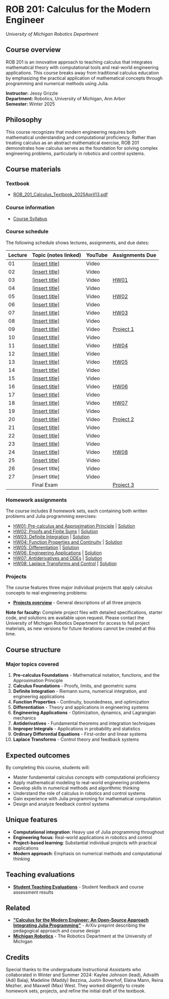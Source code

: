 # ROB 201: Calculus for the Modern Engineer
*University of Michigan Robotics Department*

## Course overview

ROB 201 is an innovative approach to teaching calculus that integrates mathematical theory with computational tools and real-world engineering applications. This course breaks away from traditional calculus education by emphasizing the practical application of mathematical concepts through programming and numerical methods using Julia.

**Instructor:** Jessy Grizzle  
**Department:** Robotics, University of Michigan, Ann Arbor  
**Semester:** Winter 2025

## Philosophy

This course recognizes that modern engineering requires both mathematical understanding and computational proficiency. Rather than treating calculus as an abstract mathematical exercise, ROB 201 demonstrates how calculus serves as the foundation for solving complex engineering problems, particularly in robotics and control systems.

## Course materials

### Textbook
- [ROB_201_Calculus_Textbook_2025April13.pdf](Textbook/ROB_201_Calculus_Textbook_2025April13.pdf)

### Course information
- [Course Syllabus](ROB_201_SyllabusW2025.pdf)

### Course schedule
The following schedule shows lectures, assignments, and due dates:

| Lecture | Topic (notes linked) | YouTube | Assignments Due |
|---------|-------|---------|-----------------|
| 01 | [[insert title]](Lectures%20Notes/Lecture01.pdf) | Video | |
| 02 | [[insert title]](Lectures%20Notes/Lecture02.pdf) | Video | |
| 03 | [[insert title]](Lectures%20Notes/Lecture03.pdf) | Video | [HW01](Homework/HW01Written.pdf) |
| 04 | [[insert title]](Lectures%20Notes/Lecture04.pdf) | Video | |
| 05 | [[insert title]](Lectures%20Notes/Lecture05.pdf) | Video | [HW02](Homework/HW02written.pdf) |
| 06 | [[insert title]](Lectures%20Notes/Lecture06.pdf) | Video | |
| 07 | [[insert title]](Lectures%20Notes/Lecture07.pdf) | Video | [HW03](Homework/HW03written.pdf) |
| 08 | [[insert title]](Lectures%20Notes/Lecture08.pdf) | Video | |
| 09 | [[insert title]](Lectures%20Notes/Lecture09.pdf) | Video | [Project 1](#projects) |
| 10 | [[insert title]](Lectures%20Notes/Lecture10.pdf) | Video | |
| 11 | [[insert title]](Lectures%20Notes/Lecture11.pdf) | Video | [HW04](Homework/HW04written.pdf) |
| 12 | [[insert title]](Lectures%20Notes/Lecture12.pdf) | Video | |
| 13 | [[insert title]](Lectures%20Notes/Lecture13.pdf) | Video | [HW05](Homework/HW05written.pdf) |
| 14 | [[insert title]](Lectures%20Notes/Lecture14.pdf) | Video | |
| 15 | [[insert title]](Lectures%20Notes/Lecture15.pdf) | Video | |
| 16 | [[insert title]](Lectures%20Notes/Lecture16.pdf) | Video | [HW06](Homework/HW06written.pdf) |
| 17 | [[insert title]](Lectures%20Notes/Lecture17.pdf) | Video | |
| 18 | [[insert title]](Lectures%20Notes/Lecture18.pdf) | Video | [HW07](Homework/HW07written.pdf) |
| 19 | [[insert title]](Lectures%20Notes/Lecture19.pdf) | Video | |
| 20 | [[insert title]](Lectures%20Notes/Lecture20.pdf) | Video | [Project 2](#projects) |
| 21 | [[insert title]](Lectures%20Notes/Lecture21.pdf) | Video | |
| 22 | [[insert title]](Lectures%20Notes/Lecture22.pdf) | Video | |
| 23 | [[insert title]](Lectures%20Notes/Lecture23.pdf) | Video | |
| 24 | [[insert title]](Lectures%20Notes/Lecture24.pdf) | Video | [HW08](Homework/HW08written.pdf) |
| 25 | [[insert title]](Lectures%20Notes/Lecture25.pdf) | Video | |
| 26 | [insert title] | Video | |
| 27 | [insert title] | Video | |
| | Final Exam | | [Project 3](#projects) |

### Homework assignments
The course includes 8 homework sets, each containing both written problems and Julia programming exercises:

- [HW01: Pre-calculus and Approximation Principle](Homework/HW01Written.pdf) | [Solution](Homework/Solutions/HW01written.pdf)
- [HW02: Proofs and Finite Sums](Homework/HW02written.pdf) | [Solution](Homework/Solutions/HW02written.pdf)
- [HW03: Definite Integration](Homework/HW03written.pdf) | [Solution](Homework/Solutions/HW03written.pdf)
- [HW04: Function Properties and Continuity](Homework/HW04written.pdf) | [Solution](Homework/Solutions/HW04written.pdf)
- [HW05: Differentiation](Homework/HW05written.pdf) | [Solution](Homework/Solutions/HW05written.pdf)
- [HW06: Engineering Applications](Homework/HW06written.pdf) | [Solution](Homework/Solutions/HW06written.pdf)
- [HW07: Antiderivatives and ODEs](Homework/HW07written.pdf) | [Solution](Homework/Solutions/HW07written.pdf)
- [HW08: Laplace Transforms and Control](Homework/HW08written.pdf) | [Solution](Homework/Solutions/HW08written.pdf)

### Projects
The course features three major individual projects that apply calculus concepts to real engineering problems:

- [**Projects overview**](Projects/ROB201_Projects.pdf) - General descriptions of all three projects

**Note for faculty:** Complete project files with detailed specifications, starter code, and solutions are available upon request. Please contact the University of Michigan Robotics Department for access to full project materials, as new versions for future iterations cannot be created at this time.

## Course structure

### Major topics covered

1. **Pre-calculus Foundations** - Mathematical notation, functions, and the Approximation Principle
2. **Calculus Foundations** - Proofs, limits, and geometric sums
3. **Definite Integration** - Riemann sums, numerical integration, and engineering applications
4. **Function Properties** - Continuity, boundedness, and optimization
5. **Differentiation** - Theory and applications in engineering systems
6. **Engineering Applications** - Optimization, dynamics, and Lagrangian mechanics
7. **Antiderivatives** - Fundamental theorems and integration techniques
8. **Improper Integrals** - Applications in probability and statistics
9. **Ordinary Differential Equations** - First-order and linear systems
10. **Laplace Transforms** - Control theory and feedback systems

## Expected outcomes

By completing this course, students will:

- Master fundamental calculus concepts with computational proficiency
- Apply mathematical modeling to real-world engineering problems
- Develop skills in numerical methods and algorithmic thinking
- Understand the role of calculus in robotics and control systems
- Gain experience with Julia programming for mathematical computation
- Design and analyze feedback control systems

## Unique features

- **Computational integration**: Heavy use of Julia programming throughout
- **Engineering focus**: Real-world applications in robotics and control
- **Project-based learning**: Substantial individual projects with practical applications
- **Modern approach**: Emphasis on numerical methods and computational thinking

## Teaching evaluations
- [**Student Teaching Evaluations**](https://docs.google.com/document/d/1SdYeP6k9QgV8TzKaSmZOFa7y1Gm02Q0UVNfujtKZFtI/edit?tab=t.0#heading=h.p19cm3r45vet) - Student feedback and course assessment results

## Related
- [**"Calculus for the Modern Engineer: An Open-Source Approach Integrating Julia Programming"**](https://arxiv.org/abs/2501.10406) - ArXiv preprint describing the pedagogical approach and course design
- [**Michigan Robotics**](https://robotics.umich.edu) - The Robotics Department at the University of Michigan

## Credits

Special thanks to the undergraduate Instructional Assistants who collaborated in Winter and Summer 2024: Kaylee Johnson (lead), Advaith (Adi) Balaji, Madeline (Maddy) Bezzina, Justin Boverhof, Elaina Mann, Reina Mezher, and Maxwell (Max) West. They worked diligently to create homework sets, projects, and refine the initial draft of the textbook.